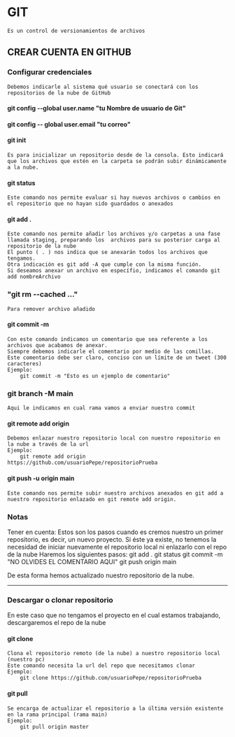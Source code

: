 # GIT
    Es un control de versionamientos de archivos

## CREAR CUENTA EN GITHUB

### Configurar credenciales
    Debemos indicarle al sistema qué usuario se conectará con los repositorios de la nube de GitHub

#### git config --global user.name "tu Nombre de usuario de Git"
#### git config -- global user.email "tu correo"

#### git init
    Es para inicializar un repositorio desde de la consola. Esto indicará que los archivos que estén en la carpeta se podrán subir dinámicamente a la nube.

#### git status 
    Este comando nos permite evaluar si hay nuevos archivos o cambios en el repositorio que no hayan sido guardados o anexados

#### git add . 
    Este comando nos permite añadir los archivos y/o carpetas a una fase llamada staging, preparando los  archivos para su posterior carga al repositorio de la nube	
    El punto ( . ) nos indica que se anexarán todos los archivos que tengamos.
    Otra indicación es git add -A que cumple con la misma función.
    Si deseamos anexar un archivo en específio, indicamos el comando git add nombreArchivo

### "git rm --cached <file>..."
    Para remover archivo añadido

#### git commit -m 
    Con este comando indicamos un comentario que sea referente a los archivos que acabamos de anexar.
	Siempre debemos indicarle el comentario por medio de las comillas. Este comentario debe ser claro, conciso con un límite de un tweet (300 caracteres)
	Ejemplo:
        git commit -m "Esto es un ejemplo de comentario"

### git branch -M main
    Aqui le indicamos en cual rama vamos a enviar nuestro commit

#### git remote add origin
    Debemos enlazar nuestro repositorio local con nuestro repositorio en la nube a través de la url
	Ejemplo:
		git remote add origin https://github.com/usuarioPepe/repositorioPrueba

#### git push -u origin main
    Este comando nos permite subir nuestro archivos anexados en git add a nuestro repositorio enlazado en git remote add origin.

### Notas
Tener en cuenta: Estos son los pasos cuando es cremos nuestro un primer repositorio, es decir, un nuevo proyecto.
Si éste ya existe, no tenemos la necesidad de iniciar nuevamente el repositorio local ni enlazarlo con el repo de la nube
Haremos los siguientes pasos:
    git add .
	git status
	git commit -m "NO OLVIDES EL COMENTARIO AQUI"
	git push origin main

De esta forma hemos actualizado nuestro repositorio de la nube.

-------------------------------------------------------------------------------------------

### Descargar o clonar repositorio

En este caso que no tengamos el proyecto en el cual estamos trabajando, descargaremos el repo de la nube

#### git clone
    Clona el repositorio remoto (de la nube) a nuestro repositorio local (nuestro pc)
    Este comando necesita la url del repo que necesitamos clonar
    Ejemplo: 
	    git clone https://github.com/usuarioPepe/repositorioPrueba

#### git pull
    Se encarga de actualizar el repositorio a la última versión existente en la rama principal (rama main)
	Ejemplo:
		git pull origin master

